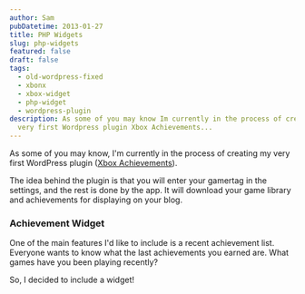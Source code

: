 ```yaml
---
author: Sam
pubDatetime: 2013-01-27
title: PHP Widgets
slug: php-widgets
featured: false
draft: false
tags:
  - old-wordpress-fixed
  - xbonx
  - xbox-widget
  - php-widget
  - wordpress-plugin
description: As some of you may know Im currently in the process of create my
  very first Wordpress plugin Xbox Achievements...
---
```

As some of you may know, I'm currently in the process of creating my very first WordPress plugin ([Xbox Achievements](http://bonxy.info/2013/01/xbox-achievements-plugin/)).

The idea behind the plugin is that you will enter your gamertag in the settings, and the rest is done by the app. It will download your game library and achievements for displaying on your blog.

### Achievement Widget

One of the main features I'd like to include is a recent achievement list. Everyone wants to know what the last achievements you earned are. What games have you been playing recently?

So, I decided to include a widget!